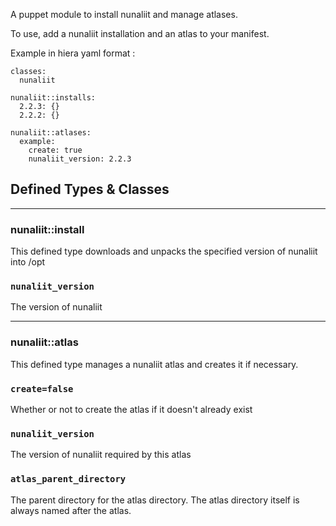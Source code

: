 A puppet module to install nunaliit and manage atlases.

To use, add a nunaliit installation and an atlas to your manifest.

Example in hiera yaml format :
```shell
classes:
  nunaliit

nunaliit::installs:
  2.2.3: {}
  2.2.2: {}

nunaliit::atlases:
  example:
    create: true
    nunaliit_version: 2.2.3
```

## Defined Types & Classes

---
### nunaliit::install
This defined type downloads and unpacks the specified version of nunaliit into /opt

### `nunaliit_version`
The version of nunaliit

---
### nunaliit::atlas
This defined type manages a nunaliit atlas and creates it if necessary.

### `create=false`
Whether or not to create the atlas if it doesn't already exist

### `nunaliit_version`
The version of nunaliit required by this atlas

### `atlas_parent_directory`
The parent directory for the atlas directory. The atlas directory itself is always named after the atlas.

